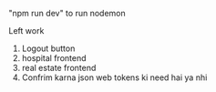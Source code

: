 "npm run dev" to run nodemon


Left work

1) Logout button
2) hospital frontend
3) real estate frontend
4) Confrim karna json web tokens ki need hai ya nhi

